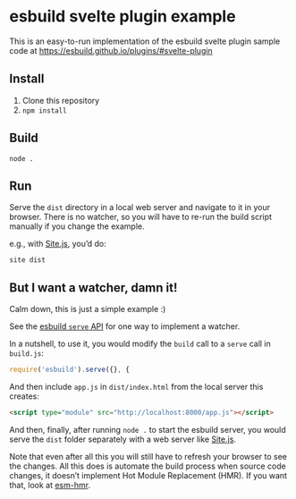 # esbuild svelte plugin example

This is an easy-to-run implementation of the esbuild svelte plugin sample code at https://esbuild.github.io/plugins/#svelte-plugin

## Install

1. Clone this repository
2. `npm install`

## Build

```
node .
```

## Run

Serve the `dist` directory in a local web server and navigate to it in your browser. There is no watcher, so you will have to re-run the build script manually if you change the example.

e.g., with [Site.js](https://sitejs.org), you’d do:

```
site dist
```

## But I want a watcher, damn it!

Calm down, this is just a simple example :)

See the [esbuild `serve` API](https://esbuild.github.io/api/#serve) for one way to implement a watcher.

In a nutshell, to use it, you would modify the `build` call to a `serve` call in `build.js`:

```js
require('esbuild').serve({}, {
```

And then include `app.js` in `dist/index.html` from the local server this creates:

```html
<script type="module" src="http://localhost:8000/app.js"></script>
```

And then, finally, after running `node .` to start the esbuild server, you would serve the `dist` folder separately with a web server like [Site.js](https://sitejs.org).

Note that even after all this you will still have to refresh your browser to see the changes. All this does is automate the build process when source code changes, it doesn’t implement Hot Module Replacement (HMR). If you want that, look at [esm-hmr](https://github.com/snowpackjs/esm-hmr).
